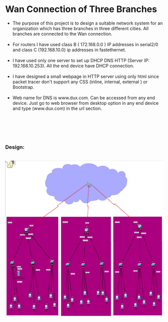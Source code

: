 <!DOCTYPE html>
<html>
<body>

  <h1>Wan Connection of Three Branches</h1>

  <ul>
    <li>The purpose of this project is to design a suitable network system for an organization which has three branches in three different cities. All branches are connected to the Wan connection.
    </li><br>
    <li>For routers I have used class B ( 172.168.0.0 ) IP addresses in serial2/0 and class C (192.168.10.0) ip addresses in fastethernet.
    </li><br>
    <li>I have used only one server to set up DHCP DNS HTTP (Server IP: 192.168.10.253). All the end device have DHCP connection.
    </li><br>
    <li>I have designed a small webpage in HTTP server using only html since packet tracer don't support any CSS (inline, internal, external ) or Bootstrap.
    </li><br>
    <li>Web name for DNS is www.dux.com. Can be accessed from any end device. Just go to web browser from desktop option in any end device and type (www.dux.com) in the url section.
    </li><br>
  </ul> <br><br><br>
 
  <h3>Design:</h3><br>
  <img src="Screenshot of Setup.jpg" width="1000" height="500"><br>
  

</body>
</html>